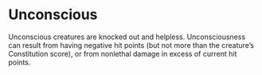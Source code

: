 ﻿---
name: Unconscious
text:
  "Unconscious creatures are knocked out and helpless. Unconsciousness can result from having negative hit points (but not more than the creature’s Constitution score), or from nonlethal damage in excess of current hit points."
---

# Unconscious
Unconscious creatures are knocked out and helpless. Unconsciousness can result from having negative hit points (but not more than the creature’s Constitution score), or from nonlethal damage in excess of current hit points.